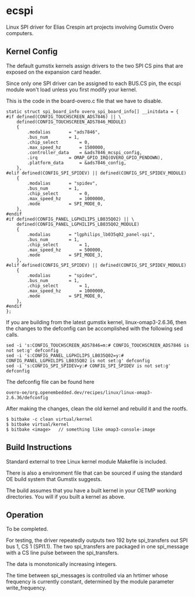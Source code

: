   ecspi
=======

Linux SPI driver for Elias Crespin art projects involving Gumstix Overo 
computers.

  Kernel Config
-------

The default gumstix kernels assign drivers to the two SPI CS pins that are 
exposed on the expansion card header.

Since only one SPI driver can be assigned to each BUS.CS pin, the ecspi module 
won't load unless you first modify your kernel.

This is the code in the board-overo.c file that we have to disable.

	static struct spi_board_info overo_spi_board_info[] __initdata = {
	#if defined(CONFIG_TOUCHSCREEN_ADS7846) || \
		defined(CONFIG_TOUCHSCREEN_ADS7846_MODULE)
		{
			.modalias		= "ads7846",
			.bus_num		= 1,
			.chip_select		= 0,
			.max_speed_hz		= 1500000,
			.controller_data	= &ads7846_mcspi_config,
			.irq			= OMAP_GPIO_IRQ(OVERO_GPIO_PENDOWN),
			.platform_data		= &ads7846_config,
		},
	#elif defined(CONFIG_SPI_SPIDEV) || defined(CONFIG_SPI_SPIDEV_MODULE)
		{
			.modalias		= "spidev",
			.bus_num		= 1,
			.chip_select		= 0,
			.max_speed_hz		= 1000000,
			.mode			= SPI_MODE_0,
		},
	#endif
	#if defined(CONFIG_PANEL_LGPHILIPS_LB035Q02) || \
		defined(CONFIG_PANEL_LGPHILIPS_LB035Q02_MODULE)
		{
			.modalias		= "lgphilips_lb035q02_panel-spi",
			.bus_num		= 1,
			.chip_select		= 1,
			.max_speed_hz		= 500000,
			.mode			= SPI_MODE_3,
		},
	#elif defined(CONFIG_SPI_SPIDEV) || defined(CONFIG_SPI_SPIDEV_MODULE)
		{
			.modalias		= "spidev",
			.bus_num		= 1,
			.chip_select		= 1,
			.max_speed_hz		= 1000000,
			.mode			= SPI_MODE_0,
		},
	#endif
	};


If you are building from the latest gumstix kernel, linux-omap3-2.6.36, then the
changes to the defconfig can be accomplished with the following sed calls.

	sed -i 's:CONFIG_TOUCHSCREEN_ADS7846=m:# CONFIG_TOUCHSCREEN_ADS7846 is not set:g' defconfig
	sed -i 's:CONFIG_PANEL_LGPHILIPS_LB035Q02=y:# CONFIG_PANEL_LGPHILIPS_LB035Q02 is not set:g' defconfig
	sed -i 's:CONFIG_SPI_SPIDEV=y:# CONFIG_SPI_SPIDEV is not set:g' defconfig

The defconfig file can be found here

	overo-oe/org.openembedded.dev/recipes/linux/linux-omap3-2.6.36/defconfig

After making the changes, clean the old kernel and rebuild it and the rootfs.

	$ bitbake -c clean virtual/kernel
	$ bitbake virtual/kernel
	$ bitbake <image>   // something like omap3-console-image


  Build Instructions
-------

Standard external to tree Linux kernel module Makefile is included.

There is also a environment file that can be sourced if using the standard
OE build system that Gumstix suggests. 

The build assumes that you have a built kernel in your OETMP working directories.
You will if you built a kernel as above.


  Operation
-------

To be completed. 

For testing, the driver repeatedly outputs two 192 byte spi_transfers out SPI
bus 1, CS 1 (SPI1.1). The two spi_transfers are packaged in one spi_message 
with a CS line pulse between the spi_transfers.

The data is monotonically increasing integers.

The time between spi_messages is controlled via an hrtimer whose frequency is
currently constant, determined by the module parameter write_frequency.



